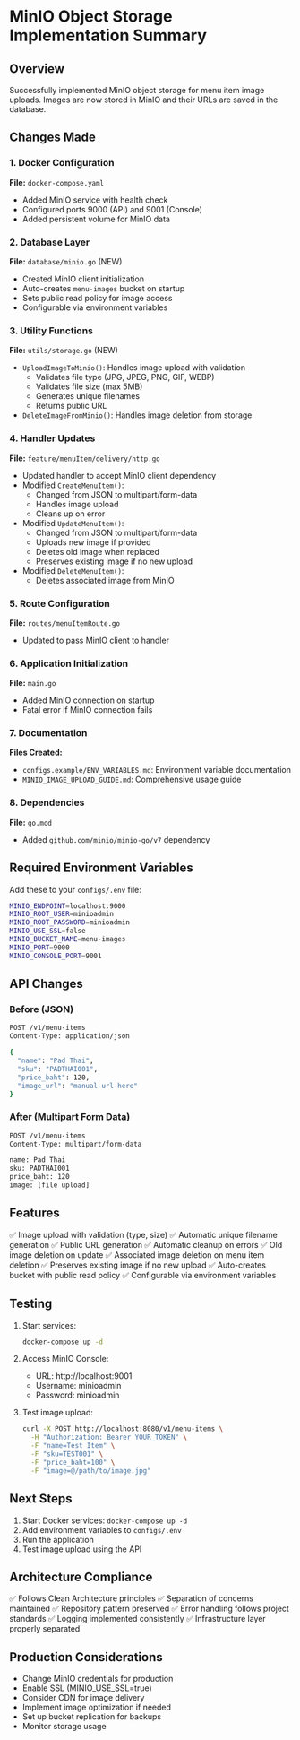 # MinIO Object Storage Implementation Summary

## Overview

Successfully implemented MinIO object storage for menu item image uploads. Images are now stored in MinIO and their URLs are saved in the database.

## Changes Made

### 1. Docker Configuration

**File:** `docker-compose.yaml`

- Added MinIO service with health check
- Configured ports 9000 (API) and 9001 (Console)
- Added persistent volume for MinIO data

### 2. Database Layer

**File:** `database/minio.go` (NEW)

- Created MinIO client initialization
- Auto-creates `menu-images` bucket on startup
- Sets public read policy for image access
- Configurable via environment variables

### 3. Utility Functions

**File:** `utils/storage.go` (NEW)

- `UploadImageToMinio()`: Handles image upload with validation
  - Validates file type (JPG, JPEG, PNG, GIF, WEBP)
  - Validates file size (max 5MB)
  - Generates unique filenames
  - Returns public URL
- `DeleteImageFromMinio()`: Handles image deletion from storage

### 4. Handler Updates

**File:** `feature/menuItem/delivery/http.go`

- Updated handler to accept MinIO client dependency
- Modified `CreateMenuItem()`:
  - Changed from JSON to multipart/form-data
  - Handles image upload
  - Cleans up on error
- Modified `UpdateMenuItem()`:
  - Changed from JSON to multipart/form-data
  - Uploads new image if provided
  - Deletes old image when replaced
  - Preserves existing image if no new upload
- Modified `DeleteMenuItem()`:
  - Deletes associated image from MinIO

### 5. Route Configuration

**File:** `routes/menuItemRoute.go`

- Updated to pass MinIO client to handler

### 6. Application Initialization

**File:** `main.go`

- Added MinIO connection on startup
- Fatal error if MinIO connection fails

### 7. Documentation

**Files Created:**

- `configs.example/ENV_VARIABLES.md`: Environment variable documentation
- `MINIO_IMAGE_UPLOAD_GUIDE.md`: Comprehensive usage guide

### 8. Dependencies

**File:** `go.mod`

- Added `github.com/minio/minio-go/v7` dependency

## Required Environment Variables

Add these to your `configs/.env` file:

```bash
MINIO_ENDPOINT=localhost:9000
MINIO_ROOT_USER=minioadmin
MINIO_ROOT_PASSWORD=minioadmin
MINIO_USE_SSL=false
MINIO_BUCKET_NAME=menu-images
MINIO_PORT=9000
MINIO_CONSOLE_PORT=9001
```

## API Changes

### Before (JSON)

```bash
POST /v1/menu-items
Content-Type: application/json

{
  "name": "Pad Thai",
  "sku": "PADTHAI001",
  "price_baht": 120,
  "image_url": "manual-url-here"
}
```

### After (Multipart Form Data)

```bash
POST /v1/menu-items
Content-Type: multipart/form-data

name: Pad Thai
sku: PADTHAI001
price_baht: 120
image: [file upload]
```

## Features

✅ Image upload with validation (type, size)
✅ Automatic unique filename generation
✅ Public URL generation
✅ Automatic cleanup on errors
✅ Old image deletion on update
✅ Associated image deletion on menu item deletion
✅ Preserves existing image if no new upload
✅ Auto-creates bucket with public read policy
✅ Configurable via environment variables

## Testing

1. Start services:

   ```bash
   docker-compose up -d
   ```

2. Access MinIO Console:

   - URL: http://localhost:9001
   - Username: minioadmin
   - Password: minioadmin

3. Test image upload:
   ```bash
   curl -X POST http://localhost:8080/v1/menu-items \
     -H "Authorization: Bearer YOUR_TOKEN" \
     -F "name=Test Item" \
     -F "sku=TEST001" \
     -F "price_baht=100" \
     -F "image=@/path/to/image.jpg"
   ```

## Next Steps

1. Start Docker services: `docker-compose up -d`
2. Add environment variables to `configs/.env`
3. Run the application
4. Test image upload using the API

## Architecture Compliance

✅ Follows Clean Architecture principles
✅ Separation of concerns maintained
✅ Repository pattern preserved
✅ Error handling follows project standards
✅ Logging implemented consistently
✅ Infrastructure layer properly separated

## Production Considerations

- Change MinIO credentials for production
- Enable SSL (MINIO_USE_SSL=true)
- Consider CDN for image delivery
- Implement image optimization if needed
- Set up bucket replication for backups
- Monitor storage usage
